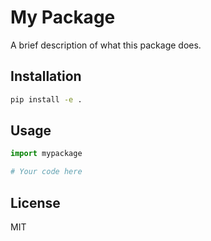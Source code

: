 # My Package

A brief description of what this package does.

## Installation

```bash
pip install -e .
```

## Usage

```python
import mypackage

# Your code here
```

## License

MIT 